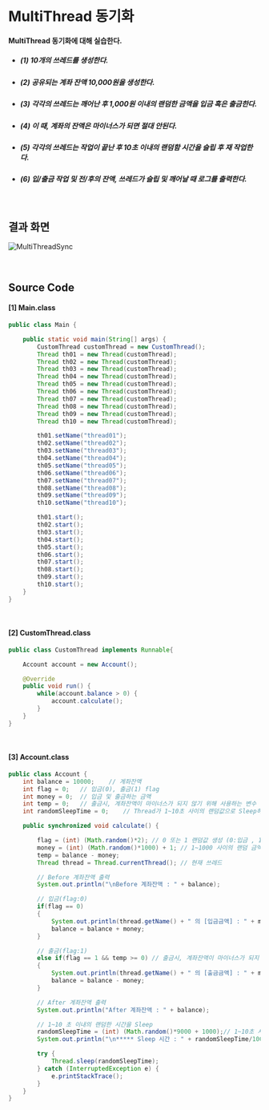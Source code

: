 # MultiThread 동기화
#### MultiThread 동기화에 대해 실습한다.
- ##### (1) 10개의 쓰레드를 생성한다.
- ##### (2) 공유되는 계좌 잔액 10,000원을 생성한다.
- ##### (3) 각각의 쓰레드는 깨어난 후 1,000원 이내의 랜덤한 금액을 입금 혹은 출금한다.
- ##### (4) 이 때, 계좌의 잔액은 마이너스가 되면 절대 안된다.
- ##### (5) 각각의 쓰레드는 작업이 끝난 후 10초 이내의 랜덤함 시간을 슬립 후 재 작업한다.
- ##### (6) 입/출금 작업 및 전/후의 잔액, 쓰레드가 슬립 및 깨어날 때 로그를 출력한다.

<br>


## 결과 화면
![MultiThreadSync](https://github.com/mdy0501/Study/blob/master/Java/Mini%20Project/MultiThreadSync/graphics/ExecutionResult.PNG)

<br>


## Source Code
#### [1] Main.class
```java
public class Main {

	public static void main(String[] args) {
		CustomThread customThread = new CustomThread();
		Thread th01 = new Thread(customThread);
		Thread th02 = new Thread(customThread);
		Thread th03 = new Thread(customThread);
		Thread th04 = new Thread(customThread);
		Thread th05 = new Thread(customThread);
		Thread th06 = new Thread(customThread);
		Thread th07 = new Thread(customThread);
		Thread th08 = new Thread(customThread);
		Thread th09 = new Thread(customThread);
		Thread th10 = new Thread(customThread);

		th01.setName("thread01");
		th02.setName("thread02");
		th03.setName("thread03");
		th04.setName("thread04");
		th05.setName("thread05");
		th06.setName("thread06");
		th07.setName("thread07");
		th08.setName("thread08");
		th09.setName("thread09");
		th10.setName("thread10");

		th01.start();
		th02.start();
		th03.start();
		th04.start();
		th05.start();
		th06.start();
		th07.start();
		th08.start();
		th09.start();
		th10.start();
	}
}

```

<br>

#### [2] CustomThread.class
```java
public class CustomThread implements Runnable{

	Account account = new Account();

	@Override
	public void run() {
		while(account.balance > 0) {
			account.calculate();
		}
	}
}
```

<br>

#### [3] Account.class
```java
public class Account {
	int balance = 10000;	// 계좌잔액
	int flag = 0;	// 입금(0), 출금(1) flag
	int money = 0;	// 입금 및 출금하는 금액
	int temp = 0;	// 출금시, 계좌잔액이 마이너스가 되지 않기 위해 사용하는 변수
	int randomSleepTime = 0;	// Thread가 1~10초 사이의 랜덤값으로 Sleep하기 위한 변수

	public synchronized void calculate() {

		flag = (int) (Math.random()*2);	// 0 또는 1 랜덤값 생성 (0:입금 , 1: 출금);
		money = (int) (Math.random()*1000) + 1; // 1~1000 사이의 랜덤 금액
		temp = balance - money;
		Thread thread = Thread.currentThread();	// 현재 쓰레드

		// Before 계좌잔액 출력
		System.out.println("\nBefore 계좌잔액 : " + balance);

		// 입금(flag:0)
		if(flag == 0)
		{
			System.out.println(thread.getName() + " 의 [입금금액] : " + money);
			balance = balance + money;
		}

		// 출금(flag:1)
		else if(flag == 1 && temp >= 0)	// 출금시, 계좌잔액이 마이너스가 되지 않기 위한 조건
		{
			System.out.println(thread.getName() + " 의 [출금금액] : " + money);
			balance = balance - money;
		}

		// After 계좌잔액 출력
		System.out.println("After 계좌잔액 : " + balance);

		// 1~10 초 이내의 랜덤한 시간을 Sleep
		randomSleepTime = (int) (Math.random()*9000 + 1000);// 1~10초 사이의 랜덤 정수값 생성
		System.out.println("\n***** Sleep 시간 : " + randomSleepTime/1000 + "초  *****");

		try {
			Thread.sleep(randomSleepTime);
		} catch (InterruptedException e) {
			e.printStackTrace();
		}
    }
}
```
